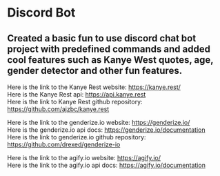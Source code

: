 <h1>Discord Bot</h1>

<h2>Created a basic fun to use discord chat bot project with predefined commands and added cool features such as Kanye West quotes, age, gender detector and other fun features.</h2>


Here is the link to the Kanye Rest website: https://kanye.rest/ <br>
Here is the Kanye Rest api: https://api.kanye.rest <br>
Here is the link to Kanye Rest github repository: https://github.com/ajzbc/kanye.rest <br>

Here is the link to the genderize.io website: https://genderize.io/ <br>
Here is the genderize.io api docs: https://genderize.io/documentation <br>
Here is the link to genderize.io github repository: https://github.com/drexed/genderize-io <br>

Here is the link to the agify.io website: https://agify.io/ <br>
Here is the link to the agify.io api docs: https://agify.io/documentation <br>
